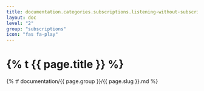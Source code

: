 ```yaml
---
title: documentation.categories.subscriptions.listening-without-subscribing
layout: doc
level: "2"
group: "subscriptions"
icon: "fas fa-play"
---
```


# {% t {{ page.title }} %}

{% tf documentation/{{ page.group }}/{{ page.slug }}.md %}
